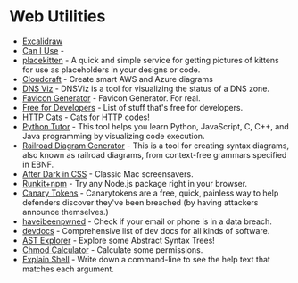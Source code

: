 # Web Utilities

- [Excalidraw](https://excalidraw.com/)
- [Can I Use](https://caniuse.com/) - 
- [placekitten](https://placekitten.com/) - A quick and simple service for getting pictures of kittens for use as placeholders in your designs or code.
- [Cloudcraft](https://www.cloudcraft.co/) - Create smart AWS and Azure diagrams
- [DNS Viz](https://dnsviz.net/) - DNSViz is a tool for visualizing the status of a DNS zone.
- [Favicon Generator](https://realfavicongenerator.net/) - Favicon Generator. For real.
- [Free for Developers](https://free-for.dev/) - List of stuff that's free for developers.
- [HTTP Cats](https://http.cat/) - Cats for HTTP codes!
- [Python Tutor](https://pythontutor.com/) - This tool helps you learn Python, JavaScript, C, C++, and Java programming by visualizing code execution.
- [Railroad Diagram Generator](https://www.bottlecaps.de/rr/ui) - This is a tool for creating syntax diagrams, also known as railroad diagrams, from context-free grammars specified in EBNF.
- [After Dark in CSS](https://www.bryanbraun.com/after-dark-css/) - Classic Mac screensavers.
- [Runkit+npm](https://npm.runkit.com/) - Try any Node.js package right in your browser.
- [Canary Tokens](https://canarytokens.org/generate) - Canarytokens are a free, quick, painless way to help defenders discover they've been breached (by having attackers announce themselves.)
- [haveibeenpwned](https://haveibeenpwned.com/) - Check if your email or phone is in a data breach.
- [devdocs](https://devdocs.io/) - Comprehensive list of dev docs for all kinds of software.
- [AST Explorer](https://astexplorer.net/) - Explore some Abstract Syntax Trees!
- [Chmod Calculator](https://chmodcommand.com/) - Calculate some permissions.
- [Explain Shell](https://explainshell.com/) - Write down a command-line to see the help text that matches each argument.
